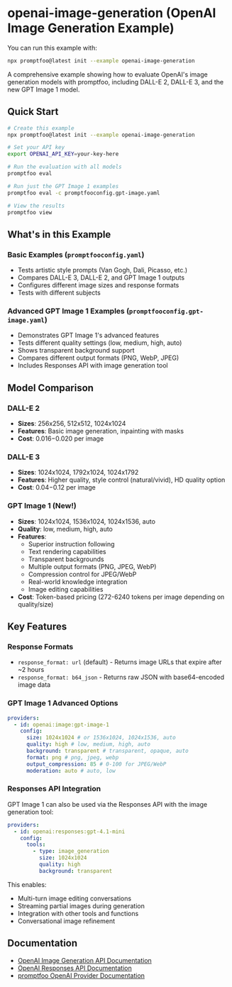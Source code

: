 # openai-image-generation (OpenAI Image Generation Example)

You can run this example with:

```bash
npx promptfoo@latest init --example openai-image-generation
```

A comprehensive example showing how to evaluate OpenAI's image generation models with promptfoo, including DALL-E 2, DALL-E 3, and the new GPT Image 1 model.

## Quick Start

```bash
# Create this example
npx promptfoo@latest init --example openai-image-generation

# Set your API key
export OPENAI_API_KEY=your-key-here

# Run the evaluation with all models
promptfoo eval

# Run just the GPT Image 1 examples
promptfoo eval -c promptfooconfig.gpt-image.yaml

# View the results
promptfoo view
```

## What's in this Example

### Basic Examples (`promptfooconfig.yaml`)

- Tests artistic style prompts (Van Gogh, Dali, Picasso, etc.)
- Compares DALL-E 3, DALL-E 2, and GPT Image 1 outputs
- Configures different image sizes and response formats
- Tests with different subjects

### Advanced GPT Image 1 Examples (`promptfooconfig.gpt-image.yaml`)

- Demonstrates GPT Image 1's advanced features
- Tests different quality settings (low, medium, high, auto)
- Shows transparent background support
- Compares different output formats (PNG, WebP, JPEG)
- Includes Responses API with image generation tool

## Model Comparison

### DALL-E 2

- **Sizes**: 256x256, 512x512, 1024x1024
- **Features**: Basic image generation, inpainting with masks
- **Cost**: $0.016-$0.020 per image

### DALL-E 3

- **Sizes**: 1024x1024, 1792x1024, 1024x1792
- **Features**: Higher quality, style control (natural/vivid), HD quality option
- **Cost**: $0.04-$0.12 per image

### GPT Image 1 (New!)

- **Sizes**: 1024x1024, 1536x1024, 1024x1536, auto
- **Quality**: low, medium, high, auto
- **Features**:
  - Superior instruction following
  - Text rendering capabilities
  - Transparent backgrounds
  - Multiple output formats (PNG, JPEG, WebP)
  - Compression control for JPEG/WebP
  - Real-world knowledge integration
  - Image editing capabilities
- **Cost**: Token-based pricing (272-6240 tokens per image depending on quality/size)

## Key Features

### Response Formats

- `response_format: url` (default) - Returns image URLs that expire after ~2 hours
- `response_format: b64_json` - Returns raw JSON with base64-encoded image data

### GPT Image 1 Advanced Options

```yaml
providers:
  - id: openai:image:gpt-image-1
    config:
      size: 1024x1024 # or 1536x1024, 1024x1536, auto
      quality: high # low, medium, high, auto
      background: transparent # transparent, opaque, auto
      format: png # png, jpeg, webp
      output_compression: 85 # 0-100 for JPEG/WebP
      moderation: auto # auto, low
```

### Responses API Integration

GPT Image 1 can also be used via the Responses API with the image generation tool:

```yaml
providers:
  - id: openai:responses:gpt-4.1-mini
    config:
      tools:
        - type: image_generation
          size: 1024x1024
          quality: high
          background: transparent
```

This enables:

- Multi-turn image editing conversations
- Streaming partial images during generation
- Integration with other tools and functions
- Conversational image refinement

## Documentation

- [OpenAI Image Generation API Documentation](https://platform.openai.com/docs/guides/images)
- [OpenAI Responses API Documentation](https://platform.openai.com/docs/api-reference/responses)
- [promptfoo OpenAI Provider Documentation](https://promptfoo.dev/docs/providers/openai)
